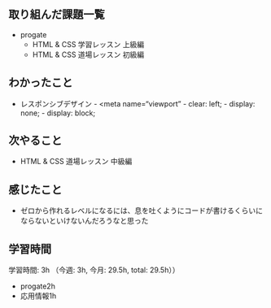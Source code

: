 ## 取り組んだ課題一覧
- progate 
  - HTML & CSS 学習レッスン 上級編
  - HTML & CSS 道場レッスン 初級編
## わかったこと
- レスポンシブデザイン
        - <meta name=“viewport”
        - clear: left;
        - display: none;
        - display: block;

## 次やること
- HTML & CSS 道場レッスン 中級編

## 感じたこと
- ゼロから作れるレベルになるには、息を吐くようにコードが書けるくらいにならないといけないんだろうなと思った

## 学習時間
学習時間: 3h （今週: 3h, 今月: 29.5h, total: 29.5h））

- progate2h
- 応用情報1h
